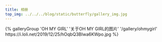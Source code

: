 ```yaml
---
title: 相册
top_img: ../../../blog/static/butterfly/gallery_img.jpg
---
```


<div class="gallery-group-main">
{% galleryGroup 'OH MY GIRL' '关于OH MY GIRL的图片' '/gallery/ohmygirl' https://i.loli.net/2019/12/25/hOqbQ3BIwa6KWpo.jpg %}
</div>

